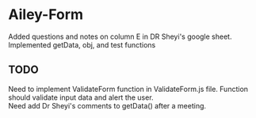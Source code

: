 # Ailey-Form
Added questions and notes on column E in DR Sheyi's google sheet. 
<br />Implemented getData, obj, and test functions 

## TODO
Need to implement ValidateForm function in ValidateForm.js file. Function should validate input data and alert the user. 
<br /> Need add Dr Sheyi's comments to getData() after a meeting.  

